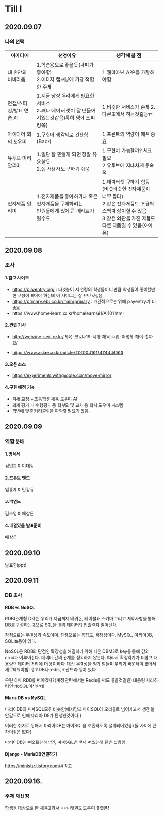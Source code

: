 # Till I 

## 2020.09.07

### 나의 선택 

| 아이디어                 | 선정이유                                                     | 생각해 볼 점                                                 |
| ------------------------ | ------------------------------------------------------------ | ------------------------------------------------------------ |
| 내 손안의 비바리움       | 1.학습용으로 좋을듯(싸피가 좋아함)<br />2.이미지 캡셔닝에 가장 적합한 주제 | 1.웹이아닌 APP을 개발해야함                                  |
| 면접/스피킹/발표 연습 AI | 1.지금 당장 우리에게 필요한 서비스 <br />2.꽤나 데이터 셋이 잘 만들어져있는것같음(특히 영어 스피킹쪽) | 1.비슷한 서비스가 존재 2.다른조에서 하는것같음ㅠ             |
| 아이디어 회의 도우미     | 1.구현이 생각외로 간단함(Back)                               | 1.프론트의 역량이 매우 중요                                  |
| 유투브 미리 알리미       | 1.일단 잘 만들게 되면 정말 유용할듯<br /> 2.실 사용자도 구하기 쉬움 | 1.구현이 가능할까? 체크필요<br />2.유투브에 지나치게 종속적  |
| 전자제품 알리미          | 1.전자제품을 좋아하거나 혹은 전자제품을 구매하려는 <br />인원들에게 있어 큰 메리트가 될수도 | 1.데이터셋 구하기 힘듬(비슷비슷한 전자제품이 너무 많다) <br />2.같은 전자제품도 조금씩 스펙이 상이할 수 있음 <br />3.같은 외관을 가진 제품도 다른 제품일 수 있음(아이폰) |

## 2020.09.08

### 조사

#### 1.참고 사이트

- https://playentry.org/ : 타겟층이 저 연령의 학생들이니 만큼 학생들이 좋아할만한 구성이 되어야 하는데 이 사이트는 잘 꾸민것같음
- https://primary.ebs.co.kr/main/primary : 개인적으로는 위에 playentry.가 더 좋음
- https://www.home-learn.co.kr/homelearn/ai1/Ai101.html

#### 2.관련 기사

- http://webzine-serii.re.kr/  체육-코로나19-시대-체육-수업-어떻게-해야-할까요/

- https://www.asiae.co.kr/article/2020041613474446565

#### 3.오픈 소스

- https://experiments.withgoogle.com/move-mirror

#### 4.구현 예정 기능

- 자세 교정 + 초등학생 체육 도우미 AI
- 과제 평가 나 수행평가 등 학부모 및 교사 용 학사 도우미 시스템
- 학년에 맞춘 커리큘럼을 파악할 필요가 있음.

## 2020.09.09

### 역할 분배

#### 1.명세서

김인호 & 이대길

#### 2.프론트 엔드

엄홍재 & 민강규

#### 3.백엔드

김소영 & 배상은

#### 4.내일있을 발표준비

배상은

## 2020.09.10

발표함(ppt)

## 2020.09.11

### DB 조사

#### RDB vs NoSQL

RDB(관계형 DB)는 우리가 지금까지 배워온, 테이블과 스키마 그리고 제약사항을 통해 DB를 구성하는것으로 SQL을 통해 데이터의 입출력이 일어난다.

장점으로는 무결성과 속도이며, 단점으로는 복잡도, 확장성이다. MySQL, 마리아DB, SQLite등이 있다.

NoSQL은 RDB의 단점인 확장성을 해결하기 위해 나온 DBMS로 key를 통해 값의 crud가 이루어진다. 데이터 간의 관계를 정의하지 않는다. 따라서 확장하기가 더쉽고 대용량의 데이터 처리에 더 용이하다. 대신 무결성을 얻기 힘들며 우리가 배운적이 없어서 새로배워야함. 몽고DB나 redis, 카산드라 등이 있다

우린 아마 RDB를 써야겠지?(계정 관련해서는 Redis를 써도 좋을것같음) 대용량 처리하려면 NoSQL이긴한데

#### Maria DB vs MySQL

마리아DB와 마이SQL모두 비슷함(애시당초 마이SQL이 오라클로 넘어가고서 생긴 불안감으로 인해 마리아 DB가 탄생한것이다.)

이러한 취지로 인해서 마리아DB는 마이SQL을 호환하도록 설계되어있음.(둘 사이에 큰 차이점은 없다)

마리아DB는 떠오르는해라면, 마이SQL은 현재 떠있는해 같은 느낌임

#### Django - MariaDB연결하기

https://ministar.tistory.com/4 참고

## 2020.09.16.

### 주제 재선정

학생을 대상으로 한 체육교과서 ==> 태권도 도우미 플랫폼!